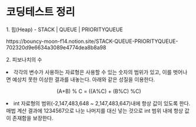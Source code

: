 <h1>코딩테스트 정리</h1>

<p>1. 힙(Heap) - STACK | QUEUE | PRIORITYQUEUE</p>
<p>https://bouncy-moon-f14.notion.site/STACK-QUEUE-PRIORITYQUEUE-702320d9e6634a3089e4774dea8b8a98</p>

<p>2. 피보나치의 수</p> 
<li>각각의 변수가 사용하는 자료형은 사용할 수 있는 숫자의 범위가 있고, 이를 벗어나면 예상치 못한 이상한 결과를 내놓는다. 아래와 같은 성질을 이용한다. </li>
<p align="center">(A+B) % C = ((A%C) + (B%C) %C)<p>
<li> int 자료형의 범위(-2,147,483,648 ~ 2,147,483,647)내에 항상 값이 있도록 한다. 매법 계산 결과에 1234567으로 나눈 나머지를 대신 넣는 것으로 int 범위 내에 항상 값이 존재함을 보장한다. </li>
